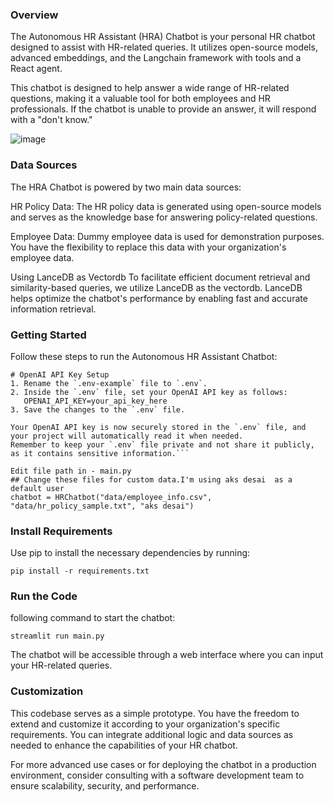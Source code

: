 ### Overview
The Autonomous HR Assistant (HRA) Chatbot is your personal HR chatbot designed to assist with HR-related queries. It utilizes open-source models, advanced embeddings, and the Langchain framework with tools and a React agent.

This chatbot is designed to help answer a wide range of HR-related questions, making it a valuable tool for both employees and HR professionals. If the chatbot is unable to provide an answer, it will respond with a "don't know."


![image](https://github.com/akashAD98/vectordb-recipes/assets/62583018/4a9cc0cf-576e-4301-bc95-f34a146db432)


### Data Sources
The HRA Chatbot is powered by two main data sources:

HR Policy Data: The HR policy data is generated using open-source models and serves as the knowledge base for answering policy-related questions.

Employee Data: Dummy employee data is used for demonstration purposes. You have the flexibility to replace this data with your organization's employee data.


Using LanceDB as Vectordb
To facilitate efficient document retrieval and similarity-based queries, we utilize LanceDB as the vectordb. LanceDB helps optimize the chatbot's performance by enabling fast and accurate information retrieval.

### Getting Started
Follow these steps to run the Autonomous HR Assistant Chatbot:

```
# OpenAI API Key Setup
1. Rename the `.env-example` file to `.env`.
2. Inside the `.env` file, set your OpenAI API key as follows:
   OPENAI_API_KEY=your_api_key_here
3. Save the changes to the `.env` file.

Your OpenAI API key is now securely stored in the `.env` file, and your project will automatically read it when needed.
Remember to keep your `.env` file private and not share it publicly, as it contains sensitive information.```
```


```
Edit file path in - main.py
## Change these files for custom data.I'm using aks desai  as a default user 
chatbot = HRChatbot("data/employee_info.csv", "data/hr_policy_sample.txt", "aks desai")

```

### Install Requirements
Use pip to install the necessary dependencies by running:

```
pip install -r requirements.txt
```
### Run the Code
following command to start the chatbot:

```
streamlit run main.py
```

The chatbot will be accessible through a web interface where you can input your HR-related queries.

### Customization
This codebase serves as a simple prototype. You have the freedom to extend and customize it according to your organization's specific requirements. You can integrate additional logic and data sources as needed to enhance the capabilities of your HR chatbot.

For more advanced use cases or for deploying the chatbot in a production environment, consider consulting with a software development team to ensure scalability, security, and performance.


